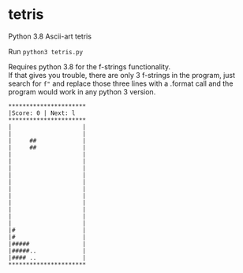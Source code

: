 # tetris
Python 3.8 Ascii-art tetris


Run `python3 tetris.py`

Requires python 3.8 for the f-strings functionality.  
If that gives you trouble, there are only 3 f-strings in the program, just search for `f"` and replace those three lines with a .format call and the program would work in any python 3 version.


```
**********************
|Score: 0 | Next: l
**********************
|                    |
|                    |
|     ##             |
|     ##             |
|                    |
|                    |
|                    |
|                    |
|                    |
|                    |
|                    |
|                    |
|                    |
|                    |
|                    |
|#                   |
|#                   |
|#####               |
|#####..             |
|#### ..             |
**********************
```
